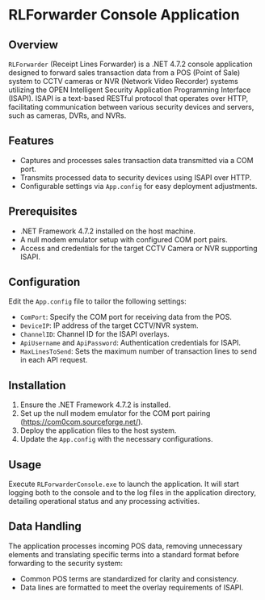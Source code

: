 # RLForwarder Console Application

## Overview
`RLForwarder` (Receipt Lines Forwarder) is a .NET 4.7.2 console application designed to forward sales transaction data from a POS (Point of Sale) system to CCTV cameras or NVR (Network Video Recorder) systems utilizing the OPEN Intelligent Security Application Programming Interface (ISAPI). ISAPI is a text-based RESTful protocol that operates over HTTP, facilitating communication between various security devices and servers, such as cameras, DVRs, and NVRs.

## Features
- Captures and processes sales transaction data transmitted via a COM port.
- Transmits processed data to security devices using ISAPI over HTTP.
- Configurable settings via `App.config` for easy deployment adjustments.

## Prerequisites
- .NET Framework 4.7.2 installed on the host machine.
- A null modem emulator setup with configured COM port pairs.
- Access and credentials for the target CCTV Camera or NVR supporting ISAPI.

## Configuration
Edit the `App.config` file to tailor the following settings:
- `ComPort`: Specify the COM port for receiving data from the POS.
- `DeviceIP`: IP address of the target CCTV/NVR system.
- `ChannelID`: Channel ID for the ISAPI overlays.
- `ApiUsername` and `ApiPassword`: Authentication credentials for ISAPI.
- `MaxLinesToSend`: Sets the maximum number of transaction lines to send in each API request.

## Installation
1. Ensure the .NET Framework 4.7.2 is installed.
2. Set up the null modem emulator for the COM port pairing (https://com0com.sourceforge.net/).
3. Deploy the application files to the host system.
4. Update the `App.config` with the necessary configurations.

## Usage
Execute `RLForwarderConsole.exe` to launch the application. It will start logging both to the console and to the log files in the application directory, detailing operational status and any processing activities.

## Data Handling
The application processes incoming POS data, removing unnecessary elements and translating specific terms into a standard format before forwarding to the security system:
- Common POS terms are standardized for clarity and consistency.
- Data lines are formatted to meet the overlay requirements of ISAPI.
